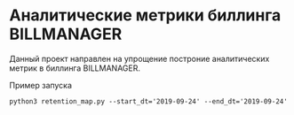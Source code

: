 # Аналитические метрики биллинга BILLMANAGER
Данный проект направлен на упрощение построние аналитических метрик в биллинга BILLMANAGER.

Пример запуска
```python3
python3 retention_map.py --start_dt='2019-09-24' --end_dt='2019-09-24'
```
